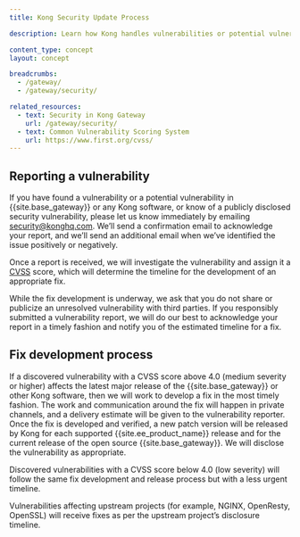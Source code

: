 ```yaml
---
title: Kong Security Update Process

description: Learn how Kong handles vulnerabilities or potential vulnerabilities in Kong or third-party code, and how to report any security issues.

content_type: concept
layout: concept

breadcrumbs:
  - /gateway/
  - /gateway/security/

related_resources:
  - text: Security in Kong Gateway
    url: /gateway/security/
  - text: Common Vulnerability Scoring System
    url: https://www.first.org/cvss/
---
```


## Reporting a vulnerability

If you have found a vulnerability or a potential vulnerability in {{site.base_gateway}} or any Kong software, or know of a publicly disclosed security vulnerability, please let us know immediately by emailing [security@konghq.com](mailto:security@konghq.com). We’ll send a confirmation email to acknowledge your report, and we’ll send an additional email when we’ve identified the issue positively or negatively.

Once a report is received, we will investigate the vulnerability and assign it a [CVSS](https://www.first.org/cvss/) score, which will determine the timeline for the development of an appropriate fix.

While the fix development is underway, we ask that you do not share or publicize an unresolved vulnerability with third parties. If you responsibly submitted a vulnerability report, we will do our best to acknowledge your report in a timely fashion and notify you of the estimated timeline for a fix.

## Fix development process

If a discovered vulnerability with a CVSS score above 4.0 (medium severity or higher) affects the latest major release of the {{site.base_gateway}} or other Kong software, then we will work to develop a fix in the most timely fashion. The work and communication around the fix will happen in private channels, and a delivery estimate will be given to the vulnerability reporter. Once the fix is developed and verified, a new patch version will be released by Kong for each supported {{site.ee_product_name}} release and for the current release of the open source {{site.base_gateway}}. We will disclose the vulnerability as appropriate.

Discovered vulnerabilities with a CVSS score below 4.0 (low severity) will follow the same fix development and release process but with a less urgent timeline.

Vulnerabilities affecting upstream projects (for example, NGINX, OpenResty, OpenSSL) will receive fixes as per the upstream project’s disclosure timeline.